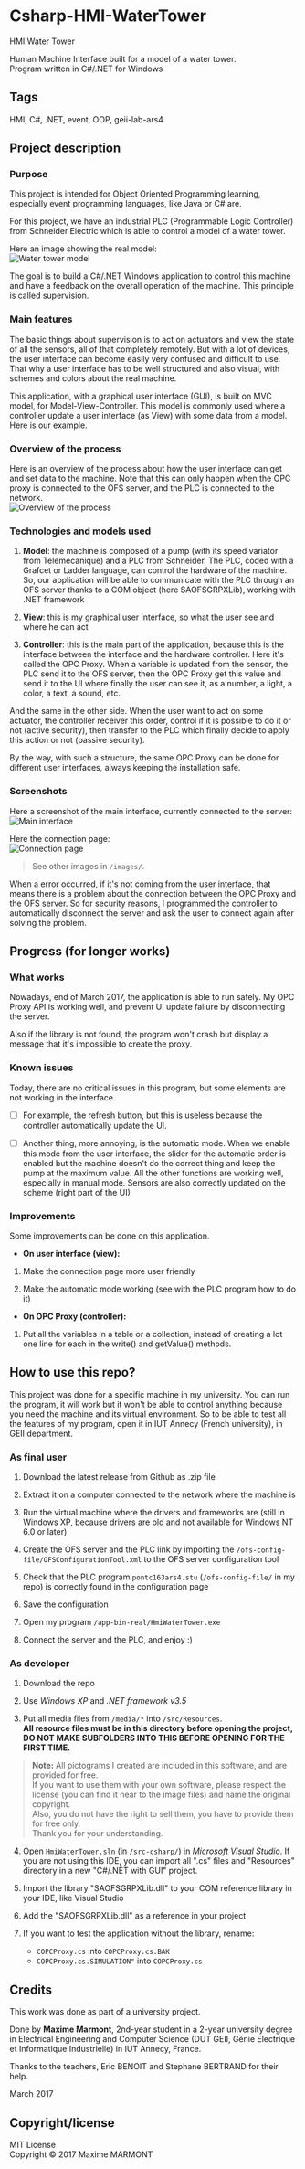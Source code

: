 # Csharp-HMI-WaterTower
HMI Water Tower

Human Machine Interface built for a model of a water tower.  
Program written in C#/.NET for Windows

## Tags
HMI, C#, .NET, event, OOP, geii-lab-ars4

## Project description

### Purpose
This project is intended for Object Oriented Programming learning, especially event programming languages, like Java or C# are.

For this project, we have an industrial PLC (Programmable Logic Controller) from Schneider Electric which is able to control a model of a water tower.

Here an image showing the real model:  
![Water tower model](/images/WaterTowerModel.jpg)

The goal is to build a C#/.NET Windows application to control this machine and have a feedback on the overall operation of the machine. This principle is called supervision.  

### Main features
The basic things about supervision is to act on actuators and view the state of all the sensors, all of that completely remotely. But with a lot of devices, the user interface can become easily very confused and difficult to use. That why a user interface has to be well structured and also visual, with schemes and colors about the real machine.

This application, with a graphical user interface (GUI), is built on MVC model, for Model-View-Controller. This model is commonly used where a controller update a user interface (as View) with some data from a model. Here is our example.

### Overview of the process
Here is an overview of the process about how the user interface can get and set data to the machine. Note that this can only happen when the OPC proxy is connected to the OFS server, and the PLC is connected to the network.  
![Overview of the process](/images/ProcessOverview.png)

### Technologies and models used
1. **Model**: the machine is composed of a pump (with its speed variator from Telemecanique) and a PLC from Schneider. The PLC, coded with a Grafcet or Ladder language, can control the hardware of the machine. So, our application will be able to communicate with the PLC through an OFS server thanks to a COM object (here SAOFSGRPXLib), working with .NET framework

2. **View**: this is my graphical user interface, so what the user see and where he can act

3. **Controller**: this is the main part of the application, because this is the interface between the interface and the hardware controller. Here it's called the OPC Proxy. When a variable is updated from the sensor, the PLC send it to the OFS server, then the OPC Proxy get this value and send it to the UI where finally the user can see it, as a number, a light, a color, a text, a sound, etc.

And the same in the other side. When the user want to act on some actuator, the controller receiver this order, control if it is possible to do it or not (active security), then transfer to the PLC which finally decide to apply this action or not (passive security).

By the way, with such a structure, the same OPC Proxy can be done for different user interfaces, always keeping the installation safe.

### Screenshots
Here a screenshot of the main interface, currently connected to the server:  
![Main interface](/images/MainUI_connected2.png)

Here the connection page:  
![Connection page](/images/ConnectionManager.png)

> See other images in `/images/`.

When a error occurred, if it's not coming from the user interface, that means there is a problem about the connection between the OPC Proxy and the OFS server. So for security reasons, I programmed the controller to automatically disconnect the server and ask the user to connect again after solving the problem.

## Progress (for longer works)

### What works
Nowadays, end of March 2017, the application is able to run safely. My OPC Proxy API is working well, and prevent UI update failure by disconnecting the server.

Also if the library is not found, the program won't crash but display a message that it's impossible to create the proxy.

### Known issues
Today, there are no critical issues in this program, but some elements are not working in the interface.

- [ ] For example, the refresh button, but this is useless because the controller automatically update the UI.

- [ ] Another thing, more annoying, is the automatic mode. When we enable this mode from the user interface, the slider for the automatic order is enabled but the machine doesn't do the correct thing and keep the pump at the maximum value.
All the other functions are working well, especially in manual mode. Sensors are also correctly updated on the scheme (right part of the UI)

### Improvements
Some improvements can be done on this application.

* **On user interface (view):**  

1. Make the connection page more user friendly

2. Make the automatic mode working (see with the PLC program how to do it)

* **On OPC Proxy (controller):**

1. Put all the variables in a table or a collection, instead of creating a lot one line for each in the write() and getValue() methods.

## How to use this repo?
This project was done for a specific machine in my university. You can run the program, it will work but it won't be able to control anything because you need the machine and its virtual environment.
So to be able to test all the features of my program, open it in IUT Annecy (French university), in GEII department.

### As final user
1. Download the latest release from Github as .zip file

2. Extract it on a computer connected to the network where the machine is

3. Run the virtual machine where the drivers and frameworks are (still in Windows XP, because drivers are old and not available for Windows NT 6.0 or later)

4. Create the OFS server and the PLC link by importing the `/ofs-config-file/OFSConfigurationTool.xml` to the OFS server configuration tool

5. Check that the PLC program `pontc163ars4.stu` (`/ofs-config-file/` in my repo) is correctly found in the configuration page

6. Save the configuration

7. Open my program `/app-bin-real/HmiWaterTower.exe`

8. Connect the server and the PLC, and enjoy :)

### As developer
1. Download the repo

2. Use *Windows XP* and *.NET framework v3.5*

3. Put all media files from `/media/*` into `/src/Resources`.  
**All resource files must be in this directory before opening the project, DO NOT MAKE SUBFOLDERS INTO THIS BEFORE OPENING FOR THE FIRST TIME.**

> **Note:** All pictograms I created are included in this software, and are provided for free.  
> If you want to use them with your own software, please respect the license (you can find it near to the image files) and name the original copyright.  
> Also, you do not have the right to sell them, you have to provide them for free only.  
> Thank you for your understanding.  

4. Open `HmiWaterTower.sln` (in `/src-csharp/`) in *Microsoft Visual Studio*. If you are not using this IDE, you can import all ".cs" files and "Resources" directory in a new "C#/.NET with GUI" project.

5. Import the library "SAOFSGRPXLib.dll" to your COM reference library in your IDE, like Visual Studio

6. Add the "SAOFSGRPXLib.dll" as a reference in your project

7. If you want to test the application without the library, rename:  
    * `COPCProxy.cs` into `COPCProxy.cs.BAK`  
    * `COPCProxy.cs.SIMULATION"` into `COPCProxy.cs`  

## Credits
This work was done as part of a university project.

Done by **Maxime Marmont**, 2nd-year student in a 2-year university degree in Electrical Engineering and Computer Science (DUT GEII, Génie Electrique et Informatique Industrielle) in IUT Annecy, France.

Thanks to the teachers, Eric BENOIT and Stephane BERTRAND for their help.

March 2017

## Copyright/license
MIT License  
Copyright © 2017 Maxime MARMONT
